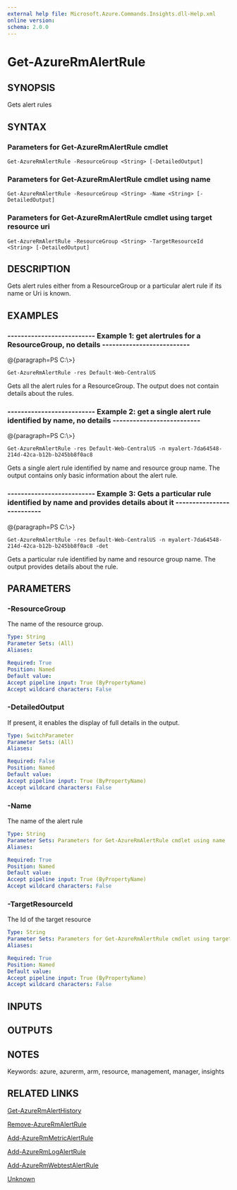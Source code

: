 ```yaml
---
external help file: Microsoft.Azure.Commands.Insights.dll-Help.xml
online version: 
schema: 2.0.0
---
```


# Get-AzureRmAlertRule
## SYNOPSIS
Gets alert rules

## SYNTAX

### Parameters for Get-AzureRmAlertRule cmdlet
```
Get-AzureRmAlertRule -ResourceGroup <String> [-DetailedOutput]
```

### Parameters for Get-AzureRmAlertRule cmdlet using name
```
Get-AzureRmAlertRule -ResourceGroup <String> -Name <String> [-DetailedOutput]
```

### Parameters for Get-AzureRmAlertRule cmdlet using target resource uri
```
Get-AzureRmAlertRule -ResourceGroup <String> -TargetResourceId <String> [-DetailedOutput]
```

## DESCRIPTION
Gets alert rules either from a ResourceGroup or a particular alert rule if its name or Uri is known.

## EXAMPLES

### --------------------------  Example 1: get alertrules for a ResourceGroup, no details  --------------------------
@{paragraph=PS C:\\\>}

```
Get-AzureRmAlertRule -res Default-Web-CentralUS
```

Gets all the alert rules for a ResourceGroup.
The output does not contain details about the rules.

### --------------------------  Example 2: get a single alert rule identified by name, no details  --------------------------
@{paragraph=PS C:\\\>}

```
Get-AzureRmAlertRule -res Default-Web-CentralUS -n myalert-7da64548-214d-42ca-b12b-b245bb8f0ac8
```

Gets a single alert rule identified by name and resource group name.
The output contains only basic information about the alert rule.

### --------------------------  Example 3: Gets a particular rule identified by name and provides details about it  --------------------------
@{paragraph=PS C:\\\>}

```
Get-AzureRmAlertRule -res Default-Web-CentralUS -n myalert-7da64548-214d-42ca-b12b-b245bb8f0ac8 -det
```

Gets a particular rule identified by name and resource group name.
The output provides details about the rule.

## PARAMETERS

### -ResourceGroup
The name of the resource group.

```yaml
Type: String
Parameter Sets: (All)
Aliases: 

Required: True
Position: Named
Default value: 
Accept pipeline input: True (ByPropertyName)
Accept wildcard characters: False
```

### -DetailedOutput
If present, it enables the display of full details in the output.

```yaml
Type: SwitchParameter
Parameter Sets: (All)
Aliases: 

Required: False
Position: Named
Default value: 
Accept pipeline input: True (ByPropertyName)
Accept wildcard characters: False
```

### -Name
The name of the alert rule

```yaml
Type: String
Parameter Sets: Parameters for Get-AzureRmAlertRule cmdlet using name
Aliases: 

Required: True
Position: Named
Default value: 
Accept pipeline input: True (ByPropertyName)
Accept wildcard characters: False
```

### -TargetResourceId
The Id of the target resource

```yaml
Type: String
Parameter Sets: Parameters for Get-AzureRmAlertRule cmdlet using target resource uri
Aliases: 

Required: True
Position: Named
Default value: 
Accept pipeline input: True (ByPropertyName)
Accept wildcard characters: False
```

## INPUTS

## OUTPUTS

## NOTES
Keywords: azure, azurerm, arm, resource, management, manager, insights

## RELATED LINKS

[Get-AzureRmAlertHistory]()

[Remove-AzureRmAlertRule]()

[Add-AzureRmMetricAlertRule]()

[Add-AzureRmLogAlertRule]()

[Add-AzureRmWebtestAlertRule]()

[Unknown]()

